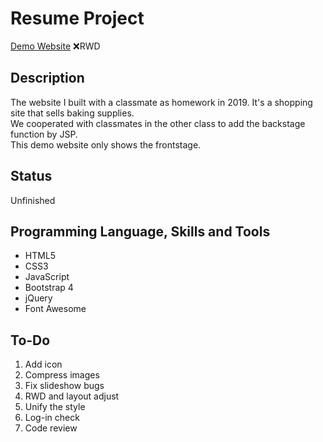 # Resume Project
[Demo Website](https://kagari0803.github.io/baking-supplies-store-website/)
❌RWD

## Description
The website I built with a classmate as homework in 2019. It's a shopping site that sells baking supplies.  
We cooperated with classmates in the other class to add the backstage function by JSP.  
This demo website only shows the frontstage.  

## Status
Unfinished

## Programming Language, Skills and Tools
* HTML5
* CSS3
* JavaScript
* Bootstrap 4
* jQuery
* Font Awesome

## To-Do
1. Add icon
2. Compress images
3. Fix slideshow bugs
4. RWD and layout adjust
5. Unify the style
6. Log-in check
7. Code review
